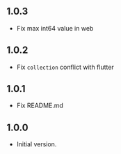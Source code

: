 ## 1.0.3
- Fix max int64 value in web

## 1.0.2
- Fix `collection` conflict with flutter

## 1.0.1
- Fix README.md

## 1.0.0

- Initial version.
